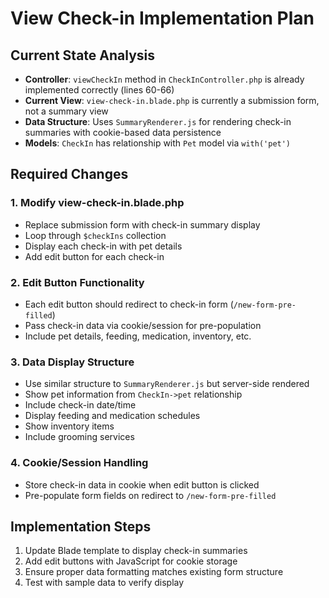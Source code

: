 # View Check-in Implementation Plan

## Current State Analysis
- **Controller**: `viewCheckIn` method in `CheckInController.php` is already implemented correctly (lines 60-66)
- **Current View**: `view-check-in.blade.php` is currently a submission form, not a summary view
- **Data Structure**: Uses `SummaryRenderer.js` for rendering check-in summaries with cookie-based data persistence
- **Models**: `CheckIn` has relationship with `Pet` model via `with('pet')`

## Required Changes

### 1. Modify view-check-in.blade.php
- Replace submission form with check-in summary display
- Loop through `$checkIns` collection
- Display each check-in with pet details
- Add edit button for each check-in

### 2. Edit Button Functionality
- Each edit button should redirect to check-in form (`/new-form-pre-filled`)
- Pass check-in data via cookie/session for pre-population
- Include pet details, feeding, medication, inventory, etc.

### 3. Data Display Structure
- Use similar structure to `SummaryRenderer.js` but server-side rendered
- Show pet information from `CheckIn->pet` relationship
- Include check-in date/time
- Display feeding and medication schedules
- Show inventory items
- Include grooming services

### 4. Cookie/Session Handling
- Store check-in data in cookie when edit button is clicked
- Pre-populate form fields on redirect to `/new-form-pre-filled`

## Implementation Steps
1. Update Blade template to display check-in summaries
2. Add edit buttons with JavaScript for cookie storage
3. Ensure proper data formatting matches existing form structure
4. Test with sample data to verify display
